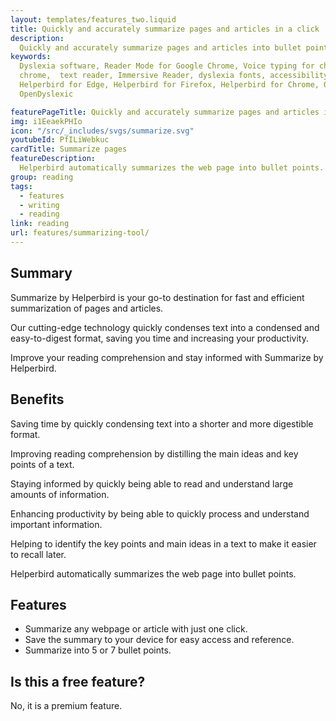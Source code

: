 ```yaml
---
layout: templates/features_two.liquid
title: Quickly and accurately summarize pages and articles in a click
description:
  Quickly and accurately summarize pages and articles into bullet points with Helperbird browser extension. Summarize by Helperbird is the fastest and most efficient way to summarize webpages, making it perfect for research, personal use, or business.
keywords:
  Dyslexia software, Reader Mode for Google Chrome, Voice typing for chrome, Text to speech for
  chrome,  text reader, Immersive Reader, dyslexia fonts, accessibility software, dyslexia software,
  Helperbird for Edge, Helperbird for Firefox, Helperbird for Chrome, Opendyslexic for Chrome,
  OpenDyslexic

featurePageTitle: Quickly and accurately summarize pages and articles in a click
img: i1EeaekPHIo
icon: "/src/_includes/svgs/summarize.svg"
youtubeId: PfILiWebkuc
cardTitle: Summarize pages
featureDescription:
  Helperbird automatically summarizes the web page into bullet points.
group: reading
tags: 
  - features
  - writing
  - reading
link: reading
url: features/summarizing-tool/
---
```


## Summary
Summarize by Helperbird  is your go-to destination for fast and efficient summarization of pages and articles. 

Our cutting-edge technology quickly condenses text into a condensed and easy-to-digest format, saving you time and increasing your productivity. 

Improve your reading comprehension and stay informed with Summarize by Helperbird.

## Benefits


Saving time by quickly condensing text into a shorter and more digestible format.

Improving reading comprehension by distilling the main ideas and key points of a text.

Staying informed by quickly being able to read and understand large amounts of information.

Enhancing productivity by being able to quickly process and understand important information.

Helping to identify the key points and main ideas in a text to make it easier to recall later.

Helperbird automatically summarizes the web page into bullet points.


## Features
- Summarize any webpage or article with just one click.
- Save the summary to your device for easy access and reference.
- Summarize into 5 or 7 bullet points.


## Is this a free feature?
No, it is a premium feature.























